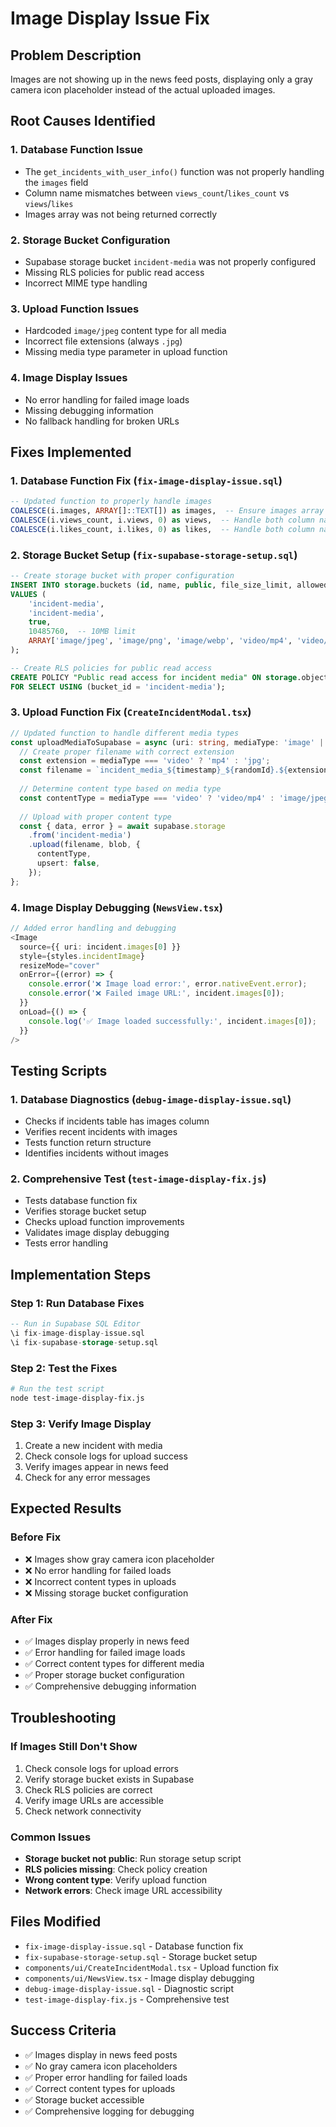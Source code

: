 # Image Display Issue Fix

## Problem Description
Images are not showing up in the news feed posts, displaying only a gray camera icon placeholder instead of the actual uploaded images.

## Root Causes Identified

### 1. Database Function Issue
- The `get_incidents_with_user_info()` function was not properly handling the `images` field
- Column name mismatches between `views_count`/`likes_count` vs `views`/`likes`
- Images array was not being returned correctly

### 2. Storage Bucket Configuration
- Supabase storage bucket `incident-media` was not properly configured
- Missing RLS policies for public read access
- Incorrect MIME type handling

### 3. Upload Function Issues
- Hardcoded `image/jpeg` content type for all media
- Incorrect file extensions (always `.jpg`)
- Missing media type parameter in upload function

### 4. Image Display Issues
- No error handling for failed image loads
- Missing debugging information
- No fallback handling for broken URLs

## Fixes Implemented

### 1. Database Function Fix (`fix-image-display-issue.sql`)
```sql
-- Updated function to properly handle images
COALESCE(i.images, ARRAY[]::TEXT[]) as images,  -- Ensure images array is returned
COALESCE(i.views_count, i.views, 0) as views,  -- Handle both column names
COALESCE(i.likes_count, i.likes, 0) as likes,  -- Handle both column names
```

### 2. Storage Bucket Setup (`fix-supabase-storage-setup.sql`)
```sql
-- Create storage bucket with proper configuration
INSERT INTO storage.buckets (id, name, public, file_size_limit, allowed_mime_types)
VALUES (
    'incident-media',
    'incident-media', 
    true,
    10485760,  -- 10MB limit
    ARRAY['image/jpeg', 'image/png', 'image/webp', 'video/mp4', 'video/webm']
);

-- Create RLS policies for public read access
CREATE POLICY "Public read access for incident media" ON storage.objects
FOR SELECT USING (bucket_id = 'incident-media');
```

### 3. Upload Function Fix (`CreateIncidentModal.tsx`)
```typescript
// Updated function to handle different media types
const uploadMediaToSupabase = async (uri: string, mediaType: 'image' | 'video' = 'image'): Promise<string | null> => {
  // Create proper filename with correct extension
  const extension = mediaType === 'video' ? 'mp4' : 'jpg';
  const filename = `incident_media_${timestamp}_${randomId}.${extension}`;
  
  // Determine content type based on media type
  const contentType = mediaType === 'video' ? 'video/mp4' : 'image/jpeg';
  
  // Upload with proper content type
  const { data, error } = await supabase.storage
    .from('incident-media')
    .upload(filename, blob, {
      contentType,
      upsert: false,
    });
};
```

### 4. Image Display Debugging (`NewsView.tsx`)
```typescript
// Added error handling and debugging
<Image 
  source={{ uri: incident.images[0] }} 
  style={styles.incidentImage}
  resizeMode="cover"
  onError={(error) => {
    console.error('❌ Image load error:', error.nativeEvent.error);
    console.error('❌ Failed image URL:', incident.images[0]);
  }}
  onLoad={() => {
    console.log('✅ Image loaded successfully:', incident.images[0]);
  }}
/>
```

## Testing Scripts

### 1. Database Diagnostics (`debug-image-display-issue.sql`)
- Checks if incidents table has images column
- Verifies recent incidents with images
- Tests function return structure
- Identifies incidents without images

### 2. Comprehensive Test (`test-image-display-fix.js`)
- Tests database function fix
- Verifies storage bucket setup
- Checks upload function improvements
- Validates image display debugging
- Tests error handling

## Implementation Steps

### Step 1: Run Database Fixes
```sql
-- Run in Supabase SQL Editor
\i fix-image-display-issue.sql
\i fix-supabase-storage-setup.sql
```

### Step 2: Test the Fixes
```bash
# Run the test script
node test-image-display-fix.js
```

### Step 3: Verify Image Display
1. Create a new incident with media
2. Check console logs for upload success
3. Verify images appear in news feed
4. Check for any error messages

## Expected Results

### Before Fix
- ❌ Images show gray camera icon placeholder
- ❌ No error handling for failed loads
- ❌ Incorrect content types in uploads
- ❌ Missing storage bucket configuration

### After Fix
- ✅ Images display properly in news feed
- ✅ Error handling for failed image loads
- ✅ Correct content types for different media
- ✅ Proper storage bucket configuration
- ✅ Comprehensive debugging information

## Troubleshooting

### If Images Still Don't Show
1. Check console logs for upload errors
2. Verify storage bucket exists in Supabase
3. Check RLS policies are correct
4. Verify image URLs are accessible
5. Check network connectivity

### Common Issues
- **Storage bucket not public**: Run storage setup script
- **RLS policies missing**: Check policy creation
- **Wrong content type**: Verify upload function
- **Network errors**: Check image URL accessibility

## Files Modified
- `fix-image-display-issue.sql` - Database function fix
- `fix-supabase-storage-setup.sql` - Storage bucket setup
- `components/ui/CreateIncidentModal.tsx` - Upload function fix
- `components/ui/NewsView.tsx` - Image display debugging
- `debug-image-display-issue.sql` - Diagnostic script
- `test-image-display-fix.js` - Comprehensive test

## Success Criteria
- ✅ Images display in news feed posts
- ✅ No gray camera icon placeholders
- ✅ Proper error handling for failed loads
- ✅ Correct content types for uploads
- ✅ Storage bucket accessible
- ✅ Comprehensive logging for debugging








